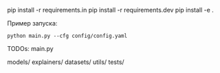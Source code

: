 pip install -r requirements.in
pip install -r requirements.dev
pip install -e .

Пример запуска:

```
python main.py --cfg config/config.yaml
```

TODOs:
main.py

models/
explainers/
datasets/
utils/
tests/
